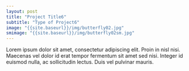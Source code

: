 ```yaml
---
layout: post
title: "Project Title6"
subtitle: "Type of Project6"
image: "{{site.baseurl}}/img/butterfly02.jpg"
smimage: "{{site.baseurl}}/img/butterfly02sm.jpg"
---
```


Lorem ipsum dolor sit amet, consectetur adipiscing elit. Proin in nisl nisi. Maecenas vel dolor id erat tempor fermentum sit amet sed nisi. Integer id euismod nulla, ac sollicitudin lectus. Duis vel pulvinar mauris.
